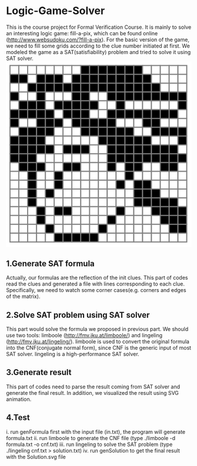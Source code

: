 Logic-Game-Solver
=================
This is the course project for Formal Verification Course. It is mainly to solve an interesting logic game: fill-a-pix, which can be found online (http://www.websudoku.com/?fill-a-pix).
For the basic version of the game, we need to fill some grids according to the clue number initiated at first.
We modeled the game as a SAT(satisfiability) problem and tried to solve it using SAT solver.
![image](http://github.com/daiyang08/Logic-Game-Solver/blob/master/sample_result.png)

1.Generate SAT formula
----------------------
Actually, our formulas are the reflection of the init clues. This part of codes read the clues and generated a file with lines corresponding to each clue. Specifically, we need to watch some corner cases(e.g. corners and edges of the matrix).

2.Solve SAT problem using SAT solver
------------------------------------
This part would solve the formula we proposed in previous part. We should use two tools: limboole (http://fmv.jku.at/limboole/) and lingeling (http://fmv.jku.at/lingeling/). limboole is used to convert the original formula into the CNF(conjugate normal form), since CNF is the generic input of most SAT solver. lingeling is a high-performance SAT solver.

3.Generate result
-----------------
This part of codes need to parse the result coming from SAT solver and generate the final result. In addition, we visualized the result using SVG animation.

4.Test
------
i. run genFormula first with the input file (in.txt), the program will generate formula.txt
ii. run limboole to generate the CNF file (type ./limboole -d formula.txt -o cnf.txt)
iii. run lingeling to solve the SAT problem (type ./lingeling cnf.txt > solution.txt)
iv. run genSolution to get the final result with the Solution.svg file
